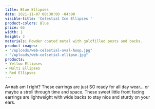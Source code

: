 ```yaml
---
title: Blue Ellipses
date: 2021-11-07 00:30:00 -04:00
visible-title: 'Celestial Ice Ellipses '
product-colors: Blue
price: 66
width: 1
height: 2
materials: Powder coated metal with goldfilled posts and backs.
product-images:
- "/uploads/web-celestial-oval-hoop.jpg"
- "/uploads/web-celsetial-ellipse.jpg"
products:
- Yellow Ellipses
- Multi Ellipses
- Red Ellipses
---
```


A=πab am I right? These earrings are just SO ready for all day wear... or maybe a stroll through time and space. These sweet little front facing earrings are lightweight with wide backs to stay nice and sturdy on your ears. 